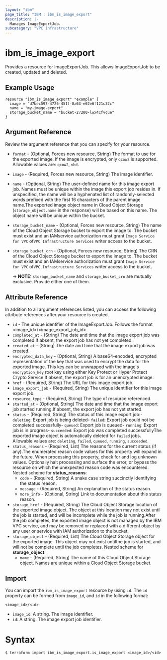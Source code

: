 ```yaml
---
layout: "ibm"
page_title: "IBM : ibm_is_image_export"
description: |-
  Manages ImageExportJob.
subcategory: "VPC infrastructure"
---
```


# ibm_is_image_export

Provides a resource for ImageExportJob. This allows ImageExportJob to be created, updated and deleted.

## Example Usage

```hcl
resource "ibm_is_image_export" "example" {
  image = "d7bec597-4726-451f-8a63-e62e6f121c32c"
  name = "my-image-export"
  storage_bucket_name = "bucket-27200-lwx4cfvcue"
}
```

## Argument Reference

Review the argument reference that you can specify for your resource.

- `format` - (Optional, Forces new resource, String) The format to use for the exported image. If the image is encrypted, only `qcow2` is supported. Allowable values are: `qcow2`, `vhd`.
- `image` - (Required, Forces new resource, String) The image identifier.
- `name` - (Optional, String) The user-defined name for this image export job. Names must be unique within the image this export job resides in. If unspecified, the name will be a hyphenated list of randomly-selected words prefixed with the first 16 characters of the parent image name.The exported image object name in Cloud Object Storage (`storage_object.name` in the response) will be based on this name. The object name will be unique within the bucket.
- `storage_bucket_name` - (Optional, Forces new resource, String) The name of the Cloud Object Storage bucket to export the image to. The bucket must exist and an IAMservice authorization must grant `Image Service for VPC` of`VPC Infrastructure Services` writer access to the bucket.
- `storage_bucket_crn` - (Optional, Forces new resource, String) The CRN of the Cloud Object Storage bucket to export the image to. The bucket must exist and an IAMservice authorization must grant `Image Service for VPC` of`VPC Infrastructure Services` writer access to the bucket.
  
  -> **NOTE:**
  `storage_bucket_name` and `storage_bucket_crn` are mutually exclusive. Provide either one of them.

## Attribute Reference

In addition to all argument references listed, you can access the following attribute references after your resource is created.

- `id` - The unique identifier of the ImageExportJob. Follows the format <image_id>/<image_export_job_id>.
- `completed_at` - (String) The date and time that the image export job was completed.If absent, the export job has not yet completed.
- `created_at` - (String) The date and time that the image export job was created.
- `encrypted_data_key` - (Optional, String) A base64-encoded, encrypted representation of the key that was used to encrypt the data for the exported image. This key can be unwrapped with the image's `encryption_key` root key using either Key Protect or Hyper Protect Crypto Service.If absent, the export job is for an unencrypted image.
- `href` - (Required, String) The URL for this image export job.
- `image_export_job` - (Required, String) The unique identifier for this image export job.
- `resource_type` - (Required, String) The type of resource referenced.
- `started_at` - (Optional, String) The date and time that the image export job started running.If absent, the export job has not yet started.
- `status` - (Required, String) The status of this image export job:- `deleting`: Export job is being deleted- `failed`: Export job could not be completed successfully- `queued`: Export job is queued- `running`: Export job is in progress- `succeeded`: Export job was completed successfullyThe exported image object is automatically deleted for `failed` jobs. Allowable values are: `deleting`, `failed`, `queued`, `running`, `succeeded`.
- `status_reasons` - (Required, List) The reasons for the current status (if any).The enumerated reason code values for this property will expand in the future. When processing this property, check for and log unknown values. Optionally halt processing and surface the error, or bypass the resource on which the unexpected reason code was encountered.
Nested scheme for **status_reasons**:
  - `code` - (Required, String) A snake case string succinctly identifying the status reason.
  - `message` - (Required, String) An explanation of the status reason.
  - `more_info` - (Optional, String) Link to documentation about this status reason.
- `storage_href` - (Required, String) The Cloud Object Storage location of the exported image object. The object at this location may not exist until the job is started, and will be incomplete while the job is running.After the job completes, the exported image object is not managed by the IBM VPC service, and may be removed or replaced with a different object by any user or service with IAM authorization to the bucket.
- `storage_object` - (Required, List) The Cloud Object Storage object for the exported image. This object may not exist untilthe job is started, and will not be complete until the job completes.
Nested scheme for **storage_object**:
  - `name` - (Required, String) The name of this Cloud Object Storage object. Names are unique within a Cloud Object Storage bucket.


## Import

You can import the `ibm_is_image_export` resource by using `id`.
The `id` property can be formed from `image_id`, and `id` in the following format:

```
<image_id>/<id>
```
- `image_id`: A string. The image identifier.
- `id`: A string. The image export job identifier.

# Syntax
```
$ terraform import ibm_is_image_export.is_image_export <image_id>/<id>
```
